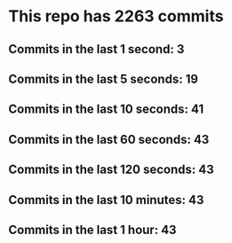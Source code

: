 # This repo has 2263 commits

## Commits in the last 1 second: 3
## Commits in the last 5 seconds: 19
## Commits in the last 10 seconds: 41
## Commits in the last 60 seconds: 43
## Commits in the last 120 seconds: 43
## Commits in the last 10 minutes: 43
## Commits in the last 1 hour: 43

